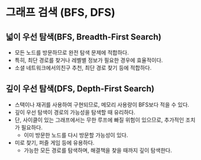 # 그래프 검색 (BFS, DFS)
## 넓이 우선 탐색(BFS, Breadth-First Search)
- 모든 노드를 방문하므로 완전 탐색 문제에 적합하다.
- 특히, 최단 경로를 찾거나 레벨별 정보가 필요한 경우에 효율적이다.
- 소셜 네트워크에서의친구 추천, 최단 경로 찾기 등에 적합하다.

## 깊이 우선 탐색(DFS, Depth-First Search)
- 스택이나 재귀를 사용하여 구현되므로, 메모리 사용량이 BFS보다 적을 수 있다.
- 깊이 우선 탐색이 경로의 가능성을 탐색할 때 유리하다.
- 단, 사이클이 있는 그래프에서는 무한 루프에 빠질 위험이 있으므로, 추가적인 조치가 필요하다.
	- 이미 방문한 노드를 다시 방문할 가능성이 있다.
- 미로 찾기, 퍼즐 게임 등에 유용하다.
	- 가능한 모든 경로를 탐색하며, 해결책을 찾을 때까지 깊이 탐색한다.